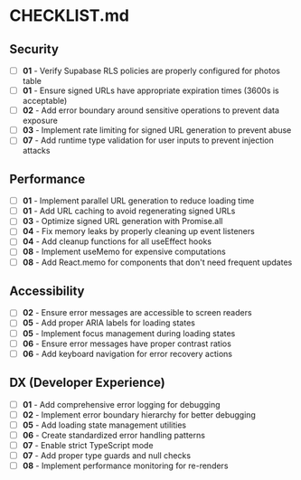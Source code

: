 # CHECKLIST.md

## Security
- [ ] **01** - Verify Supabase RLS policies are properly configured for photos table
- [ ] **01** - Ensure signed URLs have appropriate expiration times (3600s is acceptable)
- [ ] **02** - Add error boundary around sensitive operations to prevent data exposure
- [ ] **03** - Implement rate limiting for signed URL generation to prevent abuse
- [ ] **07** - Add runtime type validation for user inputs to prevent injection attacks

## Performance
- [ ] **01** - Implement parallel URL generation to reduce loading time
- [ ] **01** - Add URL caching to avoid regenerating signed URLs
- [ ] **03** - Optimize signed URL generation with Promise.all
- [ ] **04** - Fix memory leaks by properly cleaning up event listeners
- [ ] **04** - Add cleanup functions for all useEffect hooks
- [ ] **08** - Implement useMemo for expensive computations
- [ ] **08** - Add React.memo for components that don't need frequent updates

## Accessibility
- [ ] **02** - Ensure error messages are accessible to screen readers
- [ ] **05** - Add proper ARIA labels for loading states
- [ ] **05** - Implement focus management during loading states
- [ ] **06** - Ensure error messages have proper contrast ratios
- [ ] **06** - Add keyboard navigation for error recovery actions

## DX (Developer Experience)
- [ ] **01** - Add comprehensive error logging for debugging
- [ ] **02** - Implement error boundary hierarchy for better debugging
- [ ] **05** - Add loading state management utilities
- [ ] **06** - Create standardized error handling patterns
- [ ] **07** - Enable strict TypeScript mode
- [ ] **07** - Add proper type guards and null checks
- [ ] **08** - Implement performance monitoring for re-renders